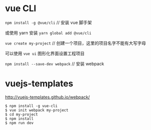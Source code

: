 # vue CLI

`npm install -g @vue/cli` // 安装 vue 脚手架

或使用 yarn 安装 `yarn global add @vue/cli`

`vue create my-project`  // 创建一个项目，这里的项目名字不能有大写字母

可以使用 `vue ui` 图形化界面设置工程项目

`npm install --save-dev webpack` // 安装 webpack

# vuejs-templates

http://vuejs-templates.github.io/webpack/

```
$ npm install -g vue-cli
$ vue init webpack my-project
$ cd my-project
$ npm install
$ npm run dev 
```

